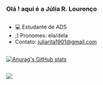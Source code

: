 ### Olá ! aqui é a Júlia R. Lourenço

##

- 💻 Estudante de ADS
- ;) Pronomes: ela/dela
- Contato: juliarita1901@gmail.com

##
[![Anurag's GitHub stats](https://github-readme-stats.vercel.app/api?username=Ritinha019)](https://github-readme-stats.vercel.app/api?username=anuraghazra&show_icons=true&theme=transparent)



##
<div>
  
  <a href= "https://www.linkedin.com/feed/" target="_blank"><img src="https://img.shields.io/badge/-LinkedIn-%230077B5?style=for-the-badge&logo=linkedin&logoColor=white" target="_blank"></a> 
</div>
